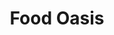 ---
title: Food Oasis
description: Everyone deserves access to healthy food. Help us make it easier for Angelenos to find the best places to buy or grow healthy food in their city.
image: /assets/images/projects/food-oasis.jpg
alt: "'vegatables beats stacked'"
links: 
  - name: Github
    url: 'https://github.com/foodoasisla'
  - name: Site
    url: 'https://foodoasis.la/'
# looking: 
# location: 
partner: Youth Policy Institute
status: Rebooting
---